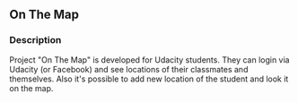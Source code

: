 ## On The Map
### Description
Project "On The Map" is developed for Udacity students. 
They can login via Udacity (or Facebook) and see locations of their classmates and themselves. 
Also it's possible to add new location of the student and look it on the map.
